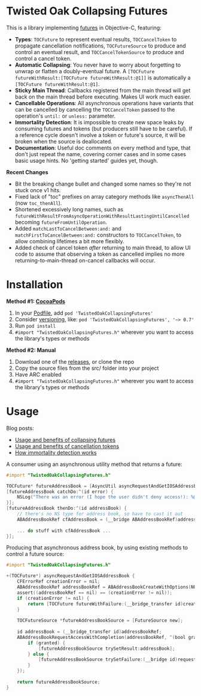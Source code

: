 Twisted Oak Collapsing Futures
==============================

This is a library implementing [futures](https://en.wikipedia.org/wiki/Future_%28programming%29) in Objective-C, featuring:

- **Types**: `TOCFuture` to represent eventual results, `TOCCancelToken` to propagate cancellation notifications, `TOCFutureSource` to produce and control an eventual result, and `TOCCancelTokenSource` to produce and control a cancel token.
- **Automatic Collapsing**: You never have to worry about forgetting to unwrap or flatten a doubly-eventual future. A `[TOCFuture futureWithResult:[TOCFuture futureWithResult:@1]]` is automatically a `[TOCFuture futureWithResult:@1]`.
- **Sticky Main Thread**: Callbacks registered from the main thread will get back on the main thread before executing.  Makes UI work much easier.
- **Cancellable Operations**: All asynchronous operations have variants that can be cancelled by cancelling the `TOCCancelToken` passed to the operation's `until:` or `unless:` parameter.
- **Immortality Detection**: It is impossible to create new space leaks by consuming futures and tokens (but producers still have to be careful). If a reference cycle doesn't involve a token or future's source, it will be broken when the source is deallocated.
- **Documentation**: Useful doc comments on every method and type, that don't just repeat the name, covering corner cases and in some cases basic usage hints. No 'getting started' guides yet, though.

**Recent Changes**

- Bit the breaking change bullet and changed some names so they're not stuck once v1 hits.
- Fixed lack of "toc" prefixes on array category methods like `asyncThenAll` (now `toc_thenAll`).
- Shortened excessively long names, such as `futureWithResultFromAsyncOperationWithResultLastingUntilCancelled` becoming `futureFromUntilOperation`.
- Added `matchLastToCancelBetween:and:` and `matchFirstToCancelBetween:and:` constructors to `TOCCancelToken`, to allow combining lifetimes a bit more flexibly.
- Added check of cancel token *after* returning to main thread, to allow UI code to assume that observing a token as cancelled implies no more returning-to-main-thread on-cancel callbacks will occur.

Installation
============

**Method #1: [CocoaPods](http://cocoapods.org/)**

1. In your [Podfile](http://docs.cocoapods.org/podfile.html), add `pod 'TwistedOakCollapsingFutures'`
2. Consider [versioning](http://docs.cocoapods.org/guides/dependency_versioning.html), like: `pod 'TwistedOakCollapsingFutures', '~> 0.7'`
3. Run `pod install`
4. `#import "TwistedOakCollapsingFutures.h"` wherever you want to access the library's types or methods



**Method #2: Manual**

1. Download one of the [releases](https://github.com/Strilanc/ObjC-CollapsingFutures/releases), or clone the repo
2. Copy the source files from the src/ folder into your project
3. Have ARC enabled
4. `#import "TwistedOakCollapsingFutures.h"` wherever you want to access the library's types or methods


Usage
=====

Blog posts:

- [Usage and benefits of collapsing futures](http://twistedoakstudios.com/blog/Post7149_collapsing-futures-in-objective-c)
- [Usage and benefits of cancellation tokens](http://twistedoakstudios.com/blog/Post7391_cancellation-tokens-and-collapsing-futures-for-objective-c)
- [How immortality detection works](http://twistedoakstudios.com/blog/Post7525_using-immortality-to-kill-accidental-callback-cycles)

A consumer using an asynchronous utility method that returns a future:

```objective-c
#import "TwistedOakCollapsingFutures.h"

TOCFuture* futureAddressBook = [AsyncUtil asyncRequestAndGetIOSAddressBook];
[futureAddressBook catchDo:^(id error) {
    NSLog("There was an error (I hope the user didn't deny access!): %@", error);
}];
[futureAddressBook thenDo:^(id addressBook) {
    // there's no NS type for address book, so have to cast it out
    ABAddressBookRef cfAddressBook = (__bridge ABAddressBookRef)addressBook;
        
    ... do stuff with cfAddressBook ...
}];
```

Producing that asynchronous address book, by using existing methods to control a future source:

```objective-c
#import "TwistedOakCollapsingFutures.h"

+(TOCFuture*) asyncRequestAndGetIOSAddressBook {
    CFErrorRef creationError = nil;
    ABAddressBookRef addressBookRef = ABAddressBookCreateWithOptions(NULL, &creationError);
    assert((addressBookRef == nil) == (creationError != nil));
    if (creationError != nil) {
        return [TOCFuture futureWithFailure:(__bridge_transfer id)creationError];
    }
    
    TOCFutureSource *futureAddressBookSource = [FutureSource new];
        
    id addressBook = (__bridge_transfer id)addressBookRef;
    ABAddressBookRequestAccessWithCompletion(addressBookRef, ^(bool granted, CFErrorRef requestAccessError) {
        if (granted) {
            [futureAddressBookSource trySetResult:addressBook];
        } else {
            [futureAddressBookSource trySetFailure:(__bridge id)requestAccessError];
        }
    });
            
    return futureAddressBookSource;
}
```
